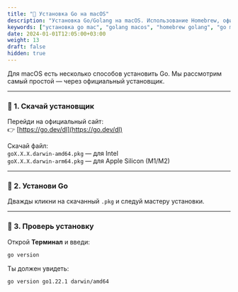 ```yaml
---
title: "🍎 Установка Go на macOS"
description: "Установка Go/Golang на macOS. Использование Homebrew, официального installer. Настройка среды разработки на Mac."
keywords: ["установка go mac", "golang macos", "homebrew golang", "go mac настройка"]
date: 2024-01-01T12:05:00+03:00
weight: 13
draft: false
hidden: true
---
```


Для macOS есть несколько способов установить Go. Мы рассмотрим самый простой — через официальный установщик.

---

### 🔽 1. Скачай установщик

Перейди на официальный сайт:  
👉 [https://go.dev/dl](https://go.dev/dl)

Скачай файл:  
`goX.X.X.darwin-amd64.pkg` — для Intel  
`goX.X.X.darwin-arm64.pkg` — для Apple Silicon (M1/M2)

---

### 🧰 2. Установи Go

Дважды кликни на скачанный `.pkg` и следуй мастеру установки.

---

### 🧪 3. Проверь установку

Открой **Терминал** и введи:

```bash
go version
```

Ты должен увидеть:
```bash
go version go1.22.1 darwin/amd64
```